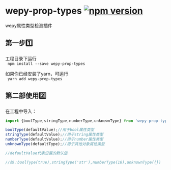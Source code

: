 # wepy-prop-types [![npm version](https://badge.fury.io/js/wepy-prop-types.svg)](https://badge.fury.io/js/wepy-prop-types)

wepy属性类型检测插件
## 第一步1️⃣
工程目录下运行
<br>` npm install --save wepy-prop-types`

如果你已经安装了yarn，可运行
<br>` yarn add wepy-prop-types`
## 第二部使用2️⃣
在工程中导入：
```js
import {boolType,stringType,numberType,unknownType} from 'wepy-prop-types';

boolType(defaultValue);//用于bool属性类型
stringType(defaultValue);//用于string属性类型
numberType(defaultValue);//用于number属性类型
unknownType(defaultType);//用于其他对象属性类型

//defaultValue代表设置的默认值

//如：boolType(true),stringType('str'),numberType(10),unknownType({})
```
